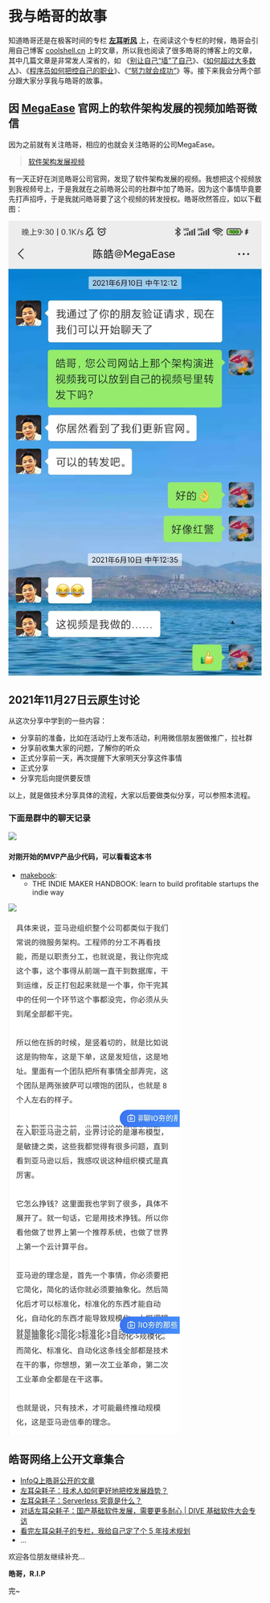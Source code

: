 # 我与皓哥的故事

知道皓哥还是在极客时间的专栏 **[左耳听风](http://gk.link/a/10sBp)** 上，在阅读这个专栏的时候，皓哥会引用自己博客 [coolshell.cn](https://www.coolshell.cn/) 上的文章，所以我也阅读了很多皓哥的博客上的文章，其中几篇文章是非常发人深省的，如 《[别让自己“墙”了自己](https://coolshell.cn/articles/20276.html)》、《[如何超过大多数人](https://coolshell.cn/articles/19464.html)》、《[程序员如何把控自己的职业](https://coolshell.cn/articles/20977.html)》、《[“努力就会成功”](https://coolshell.cn/articles/19271.html)》等。接下来我会分两个部分跟大家分享我与皓哥的故事。



## 因 [MegaEase](https://megaease.cn/) 官网上的软件架构发展的视频加皓哥微信

因为之前就有关注皓哥，相应的也就会关注皓哥的公司MegaEase。

> [软件架构发展视频](https://user-images.githubusercontent.com/1014558/158329772-dffa91c9-de05-4da0-abf3-efb03d9b6b62.mp4)


有一天正好在浏览皓哥公司官网，发现了软件架构发展的视频。我想把这个视频放到我视频号上，于是我就在之前皓哥公司的社群中加了皓哥。因为这个事情毕竟要先打声招呼，于是我就问皓哥要了这个视频的转发授权。皓哥欣然答应，如以下截图：



 ![](./images/1.jpg)



## 2021年11月27日云原生讨论

从这次分享中学到的一些内容：

- 分享前的准备，比如在活动行上发布活动，利用微信朋友圈做推广，拉社群
- 分享前收集大家的问题，了解你的听众
- 正式分享前一天，再次提醒下大家明天分享这件事情
- 正式分享
- 分享完后向提供要反馈

以上，就是做技术分享具体的流程，大家以后要做类似分享，可以参照本流程。

### 下面是群中的聊天记录

 ![](./images/2.jpg)



#### 对刚开始的MVP产品少代码，可以看看这本书

- [makebook](https://readmake.com/): 
  - THE INDIE MAKER HANDBOOK: learn to build profitable startups the indie way

 ![](./images/3.jpg)

 ![](./images/4.jpg)



## 皓哥网络上公开文章集合

- [InfoQ上皓哥公开的文章](https://www.infoq.cn/profile/31F9A95CEABD38/publish)
- [左耳朵耗子：技术人如何更好地把控发展趋势？](https://mp.weixin.qq.com/s/Cedl9lIk2mAd9b_NUCnj_g)
- [左耳朵耗子：Serverless 究竟是什么？](https://mp.weixin.qq.com/s/W_X88_siDdNlrWSysbSAZA)
- [对话左耳朵耗子：国产基础软件发展，需要更多耐心 | DIVE 基础软件大会专访](https://www.infoq.cn/article/WFAL8AFLdhZdj5WebvpG?hmsr=joyk.com&utm_source=joyk.com&utm_medium=referral)
- [看完左耳朵耗子的专栏，我给自己定了个 5 年技术规划](https://www.infoq.cn/article/rPAujK3Tdo6rgZsRMEvw)
- ...

欢迎各位朋友继续补充...



**皓哥，R.I.P**

完~
